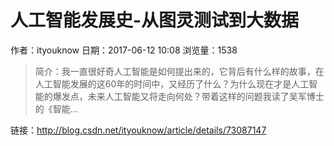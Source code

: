 # 人工智能发展史-从图灵测试到大数据
作者：ityouknow
日期：2017-06-12 10:08
浏览量：1538
> 简介：我一直很好奇人工智能是如何提出来的，它背后有什么样的故事，在人工智能发展的这60年的时间中，又经历了什么？为什么现在才是人工智能的爆发点，未来人工智能又将走向何处？带着这样的问题我读了吴军博士的《智能...

 链接：http://blog.csdn.net/ityouknow/article/details/73087147
